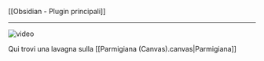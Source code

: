 [[Obsidian - Plugin principali]]

---

![video](https://youtu.be/usDxoPb44Y4?si=p6vPD3Fjol-oTwEA)

Qui trovi una lavagna sulla [[Parmigiana (Canvas).canvas|Parmigiana]]

